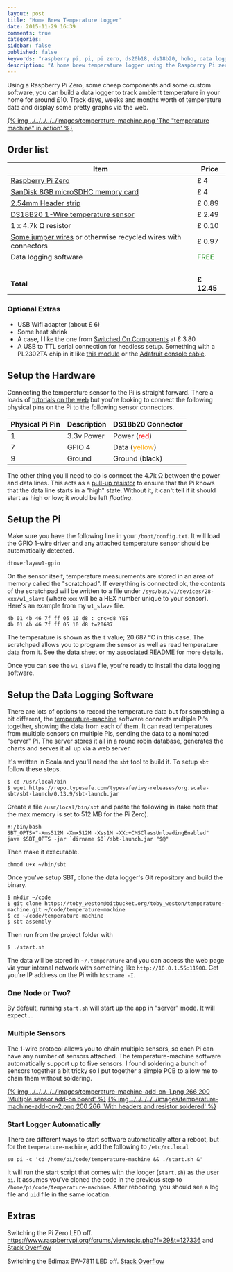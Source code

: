 ```yaml
---
layout: post
title: "Home Brew Temperature Logger"
date: 2015-11-29 16:39
comments: true
categories: 
sidebar: false
published: false
keywords: "raspberry pi, pi, pi zero, ds20b18, ds18b20, hobo, data logger, temperature, arduino"
description: "A home brew temperature logger using the Raspberry Pi zero for $10"
---
```


Using a Raspberry Pi Zero, some cheap components and some custom software, you can build a data logger to track ambient temperature in your home for around £10. Track days, weeks and months worth of temperature data and display some pretty graphs via the web.

[{% img ../../../../../images/temperature-machine.png 'The "temperature machine" in action' %}](../../../../../images/temperature-machine.png)

<!-- more -->

## Order list

| Item | Price |
|------|-------|
| [Raspberry Pi Zero](https://shop.pimoroni.com/products/raspberry-pi-zero) | £ 4
| [SanDisk 8GB microSDHC memory card](http://www.amazon.co.uk/gp/product/B013UDL5V6/ref=as_li_tl?ie=UTF8&camp=1634&creative=19450&creativeASIN=B013UDL5V6&linkCode=as2&tag=baddotrobotco-21) | £ 4
| [2.54mm Header strip](http://www.amazon.co.uk/gp/product/B00OVPHETK/ref=as_li_tl?ie=UTF8&camp=1634&creative=19450&creativeASIN=B00OVPHETK&linkCode=as2&tag=baddotrobotco-21)  | £ 0.89
| [DS18B20 1-Wire temperature sensor](http://www.amazon.co.uk/gp/product/B00HCB8GLU/ref=as_li_tl?ie=UTF8&camp=1634&creative=19450&creativeASIN=B00HCB8GLU&linkCode=as2&tag=baddotrobotco-21)    | £ 2.49
| 1 x 4.7k Ω resistor | £ 0.10
| [Some jumper wires](http://www.amazon.co.uk/gp/product/B00ATMHU52/ref=as_li_tl?ie=UTF8&camp=1634&creative=19450&creativeASIN=B00ATMHU52&linkCode=as2&tag=baddotrobotco-21) or otherwise recycled wires with connectors |    £ 0.97
| Data logging software | <span style="color:green;">FREE</span>
| | &nbsp;
| **Total** | **£ 12.45**


### Optional Extras

* USB Wifi adapter (about £ 6)
* Some heat shrink
* A case, I like the one from [Switched On Components](https://socomponents.co.uk/shop/black-laser-cut-acrylic-raspberry-pi-zero-case-with-gpio-access/) at £ 3.80
* A USB to TTL serial connection for headless setup. Something with a PL2302TA chip in it like [this module](http://www.amazon.co.uk/gp/product/B00KM6X7FC/ref=as_li_tl?ie=UTF8&camp=1634&creative=19450&creativeASIN=B00KM6X7FC&linkCode=as2&tag=baddotrobotco-21) or the [Adafruit console cable](https://www.adafruit.com/product/954).


## Setup the Hardware

Connecting the temperature sensor to the Pi is straight forward. There a loads of [tutorials on the web](https://www.google.co.uk/search?btnG=1&pws=0&q=pi+ds18b20+tutorial) but you're looking to connect the following physical pins on the Pi to the following sensor connectors.

Physical Pi Pin | Description | DS18b20 Connector
----------------|-------------|--------
1 | 3.3v Power  | Power (<span style="color:red;">red</span>)
7 | GPIO 4      | Data (<span style="color:orange;">yellow</span>)
9 | Ground      | Ground (<span style="color:black;">black</span>)

The other thing you'll need to do is connect the 4.7k Ω between the power and data lines. This acts as a [pull-up resistor](https://learn.sparkfun.com/tutorials/pull-up-resistors) to ensure that the Pi knows that the data line starts in a "high" state. Without it, it can't tell if it should start as high or low; it would be left _floating_.


## Setup the Pi

Make sure you have the following line in your `/boot/config.txt`. It will load the GPIO 1-wire driver and any attached temperature sensor should be automatically detected.

    dtoverlay=w1-gpio

On the sensor itself, temperature measurements are stored in an area of memory called the "scratchpad". If everything is connected ok, the contents of the scratchpad will be written to a file under `/sys/bus/w1/devices/28-xxx/w1_slave` (where `xxx` will be a HEX number unique to your sensor). Here's an example from my `w1_slave` file.

    4b 01 4b 46 7f ff 05 10 d8 : crc=d8 YES
    4b 01 4b 46 7f ff 05 10 d8 t=20687

The temperature is shown as the `t` value; 20.687 °C in this case. The scratchpad allows you to program the sensor as well as read temperature data from it. See the [data sheet](https://www.adafruit.com/datasheets/DS18B20.pdf) or [my associated README]() for more details.

Once you can see the `w1_slave` file, you're ready to install the data logging software.


## Setup the Data Logging Software

There are lots of options to record the temperature data but for something a bit different, the [temperature-machine](https://bitbucket.org/toby_weston/temperature-machine) software connects multiple Pi's together, showing the data from each of them. It can read temperatures from multiple sensors on multiple Pis, sending the data to a nominated "server" Pi. The server stores it all in a round robin database, generates the charts and serves it all up via a web server.

It's written in Scala and you'll need the `sbt` tool to build it. To setup `sbt` follow these steps.

    $ cd /usr/local/bin
    $ wget https://repo.typesafe.com/typesafe/ivy-releases/org.scala-sbt/sbt-launch/0.13.9/sbt-launch.jar

Create a file `/usr/local/bin/sbt` and paste the following in (take note that the max memory is set to 512 MB for the Pi Zero).

    #!/bin/bash
    SBT_OPTS="-Xms512M -Xmx512M -Xss1M -XX:+CMSClassUnloadingEnabled"
    java $SBT_OPTS -jar `dirname $0`/sbt-launch.jar "$@"

Then make it executable.

    chmod u+x ~/bin/sbt


Once you've setup SBT, clone the data logger's Git repository and build the binary.


    $ mkdir ~/code
    $ git clone https://toby_weston@bitbucket.org/toby_weston/temperature-machine.git ~/code/temperature-machine
    $ cd ~/code/temperature-machine
    $ sbt assembly

Then run from the project folder with

    $ ./start.sh


The data will be stored in `~/.temperature` and you can access the web page via your internal network with something like `http://10.0.1.55:11900`. Get you're IP address on the Pi with `hostname -I`.


### One Node or Two?

By default, running `start.sh` will start up the app in "server" mode. It will expect ...


### Multiple Sensors

The 1-wire protocol allows you to chain multiple sensors, so each Pi can have any number of sensors attached. The temperature-machine software automatically support up to five sensors. I found soldering a bunch of sensors together a bit tricky so I put together a simple PCB to allow me to chain them without soldering.

[{% img ../../../../../images/temperature-machine-add-on-1.png 266 200 'Multiple sensor add-on board' %}](../../../../../images/temperature-machine-add-on-1.png) [{% img ../../../../../images/temperature-machine-add-on-2.png 200 266 'With headers and resistor soldered' %}](../../../../../images/temperature-machine-add-on-2.png)



### Start Logger Automatically

There are different ways to start software automatically after a reboot, but for the `temperature-machine`, add the following to `/etc/rc.local`

    su pi -c 'cd /home/pi/code/temperature-machine && ./start.sh &'


It will run the start script that comes with the looger (`start.sh`) as the user `pi`. It assumes you've cloned the code in the previous step to `/home/pi/code/temperature-machine`. After rebooting, you should see a log file and `pid` file in the same location.


## Extras

Switching the Pi Zero LED off. https://www.raspberrypi.org/forums/viewtopic.php?f=29&t=127336 and [Stack Overflow](http://raspberrypi.stackexchange.com/questions/40559/disable-leds-pi-zero?noredirect=1#comment57599_40559)

Switching the Edimax EW-7811 LED off. [Stack Overflow](http://raspberrypi.stackexchange.com/questions/40560/disable-led-for-edimax-ew-7811?noredirect=1#comment57486_40560)